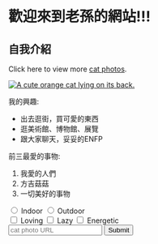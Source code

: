 # 歡迎來到老孫的網站!!!

<h2>自我介紹</h2>
<main>
  <p>Click here to view more <a href="#">cat photos</a>.</p>

  <a href="#"><img src="https://scontent.ftpe4-1.fna.fbcdn.net/v/t1.15752-9/384547588_329545699595053_3886768546528626272_n.jpg?_nc_cat=107&ccb=1-7&_nc_sid=ae9488&_nc_ohc=FjK8h4O2PyUAX_ZAp6S&_nc_ht=scontent.ftpe4-1.fna&oh=03_AdTuiQEY1apGxjYQHAfKVPum5P_2iH206o68A1fSn1a2yQ&oe=6544D321" alt="A cute orange cat lying on its back."></a>

  <p>我的興趣:</p>
  <ul>
    <li>出去逛街，買可愛的東西</li>
    <li>逛美術館、博物館、展覽</li>
    <li>跟大家聊天，妥妥的ENFP</li>
  </ul>
  <p>前三最愛的事物:</p>
  <ol>
    <li>我愛的人們</li>
    <li>方吉菇菇</li>
    <li>一切美好的事物</li>
  </ol>
  <form action="https://www.freecatphotoapp.com/submit-cat-photo">
    <label for="indoor"><input id="indoor" type="radio" name="indoor-outdoor" value="indoor"> Indoor</label>
    <label for="outdoor"><input id="outdoor" type="radio" name="indoor-outdoor" value="outdoor"> Outdoor</label><br>
    <label for="loving"><input id="loving" type="checkbox" name="personality" value="loving"> Loving</label>
    <label for="lazy"><input id="lazy" type="checkbox" name="personality" value="lazy"> Lazy</label>
    <label for="energetic"><input id="energetic" type="checkbox" name="personality" value="energetic"> Energetic</label><br>
    <input type="text" placeholder="cat photo URL" required>
    <button type="submit">Submit</button>
  </form>
</main>

